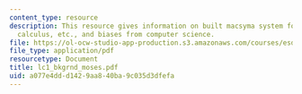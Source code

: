 ```yaml
---
content_type: resource
description: This resource gives information on built macsyma system for algebra,
  calculus, etc., and biases from computer science.
file: https://ol-ocw-studio-app-production.s3.amazonaws.com/courses/esd-342-advanced-system-architecture-spring-2006/a077e4ddd1429aa840ba9c035d3dfefa_lc1_bkgrnd_moses.pdf
file_type: application/pdf
resourcetype: Document
title: lc1_bkgrnd_moses.pdf
uid: a077e4dd-d142-9aa8-40ba-9c035d3dfefa
---
```


